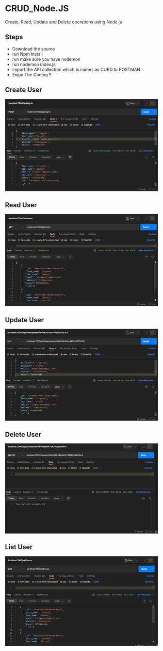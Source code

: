 # CRUD_Node.JS
Create, Read, Update and Delete operations using Node.js

## Steps

- Download the source
- run Npm Install
- run make sure you have nodemon
- run nodemon index.js
- import the API collection which is names as CURD to POSTMAN
- Enjoy The Coding !!

##  Create User

<p align="center"><img src="Create_post.png"></p>

##  Read User

<p align="center"><img src="Read_get.png"></p>

##  Update User

<p align="center"><img src="Update_put.png"></p>

##  Delete User

<p align="center"><img src="Delete_delete.png"></p>

##  List User

<p align="center"><img src="List.png"></p>